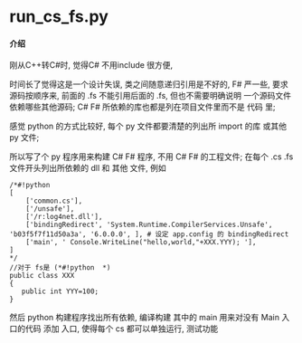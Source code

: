 # run_cs_fs.py

#### 介绍
刚从C++转C#时, 觉得C# 不用include 很方便,

时间长了觉得这是一个设计失误, 类之间随意递归引用是不好的,
F# 严一些, 要求源码按顺序来, 前面的 .fs 不能引用后面的 .fs, 但也不需要明确说明 一个源码文件依赖哪些其他源码;
C# F# 所依赖的库也都是列在项目文件里而不是 代码 里;

感觉 python 的方式比较好, 每个 py 文件都要清楚的列出所 import 的库 或其他 py 文件;

所以写了个 py 程序用来构建 C# F# 程序, 不用 C# F# 的工程文件;
在每个 .cs .fs 文件开头列出所依赖的 dll 和 其他 文件,
例如
``` 
/*#!python
[
    ['common.cs'],
    ['/unsafe'],
    ['/r:log4net.dll'], 
    ['bindingRedirect', 'System.Runtime.CompilerServices.Unsafe', 'b03f5f7f11d50a3a', '6.0.0.0', ], # 设定 app.config 的 bindingRedirect
    ['main', ' Console.WriteLine("hello,world,"+XXX.YYY); '],
]
*/
//对于 fs是 (*#!python  *)
public class XXX
{
   public int YYY=100;
}
```



然后 python 构建程序找出所有依赖, 编译构建
其中的 main 用来对没有  Main 入口的代码 添加 入口,
使得每个 cs 都可以单独运行, 测试功能
